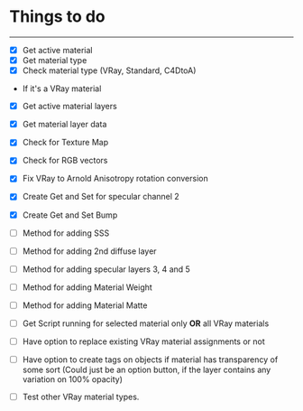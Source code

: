 # Things to do
---

- [x] Get active material  
- [x] Get material type  
- [x] Check material type (VRay, Standard, C4DtoA)  
 - If it's a VRay material  
 - [x] Get active material layers  
 - [x] Get material layer data  
 - [x] Check for Texture Map  
 - [x] Check for RGB vectors  
- [x] Fix VRay to Arnold Anisotropy rotation conversion  
- [x] Create Get and Set for specular channel 2  
- [x] Create Get and Set Bump  
- [ ] Method for adding SSS  
- [ ] Method for adding 2nd diffuse layer  
- [ ] Method for adding specular layers 3, 4 and 5  
- [ ] Method for adding Material Weight  
- [ ] Method for adding Material Matte  
- [ ] Get Script running for selected material only **OR** all VRay materials  
- [ ] Have option to replace existing VRay material assignments or not  
- [ ] Have option to create tags on objects if material has transparency of some sort (Could just be an option   button, if the layer contains any variation on 100% opacity)  

- [ ] Test other VRay material types.  
